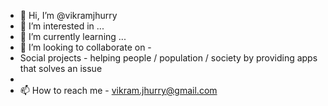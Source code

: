- 👋 Hi, I’m @vikramjhurry
- 👀 I’m interested in ...
- 🌱 I’m currently learning ...
- 💞️ I’m looking to collaborate on  - 
-   Social projects - helping people / population / society by providing apps that solves an issue
-   
- 📫 How to reach me  - vikram.jhurry@gmail.com

<!---
vikramjhurry/vikramjhurry is a ✨ special ✨ repository because its `README.md` (this file) appears on your GitHub profile.
You can click the Preview link to take a look at your changes.
--->

